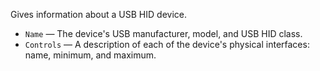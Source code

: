 Gives information about a USB HID device.

   - `Name` — The device's USB manufacturer, model, and USB HID class.
   - `Controls` — A description of each of the device's physical interfaces: name, minimum, and maximum.
